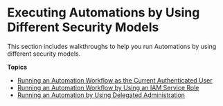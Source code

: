 # Executing Automations by Using Different Security Models<a name="automation-walk-security"></a>

This section includes walkthroughs to help you run Automations by using different security models\.

**Topics**
+ [Running an Automation Workflow as the Current Authenticated User](automation-walk-security-user.md)
+ [Running an Automation Workflow by Using an IAM Service Role](automation-walk-security-assume.md)
+ [Running an Automation by Using Delegated Administration](automation-walk-security-delegated.md)